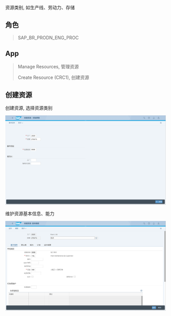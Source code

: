 资源类别, 如生产线、劳动力、存储
## 角色
> SAP_BR_PRODN_ENG_PROC
## App
> Manage Resources, 管理资源
>
> Create Resource (CRC1), 创建资源
## 创建资源
创建资源, 选择资源类别

![Create-Resource-1](./img/Create-Resource-1.png "创建资源")

维护资源基本信息、能力

![Create-Resource-2](./img/Create-Resource-2.png "资源详细")